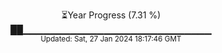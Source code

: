 <p align="center">
⏳Year Progress (7.31 %) <br>
██▁▁▁▁▁▁▁▁▁▁▁▁▁▁▁▁▁▁▁▁▁▁▁▁▁▁▁▁ <br>
<sub>Updated: Sat, 27 Jan 2024 18:17:46 GMT</sub>
</p>

